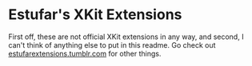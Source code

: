 # Estufar's XKit Extensions

First off, these are not official XKit extensions in any way, and second, I can't think of anything else to put in this readme. Go check out [estufarextensions.tumblr.com](http://estufarextensions.tumblr.com) for other things.

